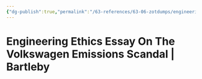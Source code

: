```yaml
---
{"dg-publish":true,"permalink":"/63-references/63-06-zotdumps/engineering-ethics-essay/","dgHomeLink":true,"dgPassFrontmatter":false}
---
```



# Engineering Ethics Essay On The Volkswagen Emissions Scandal | Bartleby
